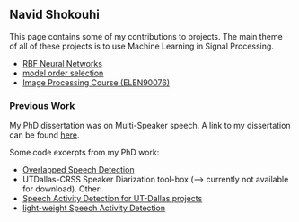 ## Navid Shokouhi
This page contains some of my contributions to projects. The main theme of all of these projects is to use Machine Learning in Signal Processing. 

  - [RBF Neural Networks](https://github.com/idnavid/RBFadapt)
  - [model order selection](https://github.com/idnavid/selectOrder/blob/master/notes/readme.md)
  - [Image Processing Course (ELEN90076)](https://github.com/idnavid/imageprocessing_elen90076)


### Previous Work
My PhD dissertation was on Multi-Speaker speech. A link to my dissertation can be found [here](https://github.com/idnavid/dissertation/blob/master/SHOKOUHI-DISSERTATION-2017-rev3.pdf). 

Some code excerpts from my PhD work: 
- [Overlapped Speech Detection](https://github.com/idnavid/pyknograms)
- UTDallas-CRSS Speaker Diarization tool-box (--> currently not available for download). 
Other: 
- [Speech Activity Detection for UT-Dallas projects](https://github.com/idnavid/speech_activity_detection)
- [light-weight Speech Activity Detection](https://github.com/idnavid/py_vad_tool)
